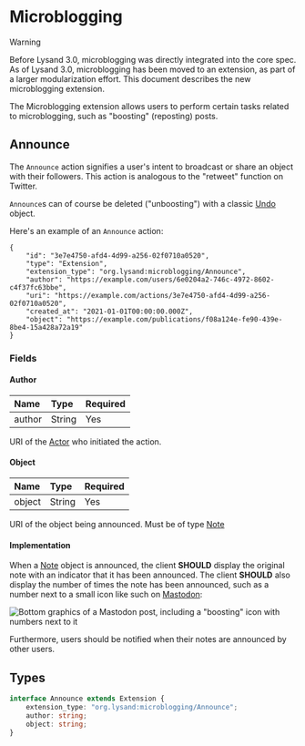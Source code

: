 # Microblogging

> [!WARNING]
>
> Before Lysand 3.0, microblogging was directly integrated into the core spec. As of Lysand 3.0, microblogging has been moved to an extension, as part of a larger modularization effort. This document describes the new microblogging extension.

The Microblogging extension allows users to perform certain tasks related to microblogging, such as "boosting" (reposting) posts.

## Announce

The `Announce` action signifies a user's intent to broadcast or share an object with their followers. This action is analogous to the "retweet" function on Twitter.


`Announce`s can of course be deleted ("unboosting") with a classic [Undo](../objects/undo) object.

Here's an example of an `Announce` action:

```json5
{
    "id": "3e7e4750-afd4-4d99-a256-02f0710a0520",
    "type": "Extension",
    "extension_type": "org.lysand:microblogging/Announce",
    "author": "https://example.com/users/6e0204a2-746c-4972-8602-c4f37fc63bbe",
    "uri": "https://example.com/actions/3e7e4750-afd4-4d99-a256-02f0710a0520",
    "created_at": "2021-01-01T00:00:00.000Z",
    "object": "https://example.com/publications/f08a124e-fe90-439e-8be4-15a428a72a19"
}
```

### Fields

#### Author

| Name   | Type   | Required |
| :----- | :----- | :------- |
| author | String | Yes      |

URI of the [Actor](../objects/actors) who initiated the action.

#### Object

| Name   | Type   | Required |
| :----- | :----- | :------- |
| object | String | Yes      |

URI of the object being announced. Must be of type [Note](../objects/note)

#### Implementation

When a [Note](../objects/note) object is announced, the client **SHOULD** display the original note with an indicator that it has been announced. The client **SHOULD** also display the number of times the note has been announced, such as a number next to a small icon like such on [Mastodon](https://joinmastodon.org/):

![Bottom graphics of a Mastodon post, including a "boosting" icon with numbers next to it](/assets/boosting.png)

Furthermore, users should be notified when their notes are announced by other users.


## Types

```typescript
interface Announce extends Extension {
    extension_type: "org.lysand:microblogging/Announce";
    author: string;
    object: string;
}
```

